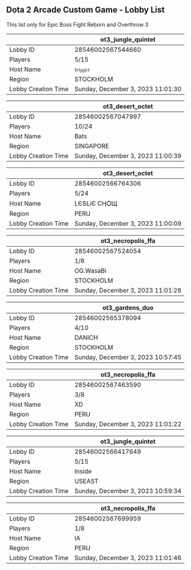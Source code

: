 ## Dota 2 Arcade Custom Game - Lobby List

This list only for Epic Boss Fight Reborn and Overthrow 3

|  | ot3_jungle_quintet |
| ------ | ------ |
| Lobby ID | 28546002567544660 |
| Players | 5/15 |
| Host Name | 𝔱𝔯𝔦𝔤𝔤𝔢𝔯 |
| Region | STOCKHOLM |
| Lobby Creation Time | Sunday, December 3, 2023 11:01:30 |


|  | ot3_desert_octet |
| ------ | ------ |
| Lobby ID | 28546002567047997 |
| Players | 10/24 |
| Host Name | Bats |
| Region | SINGAPORE |
| Lobby Creation Time | Sunday, December 3, 2023 11:00:39 |


|  | ot3_desert_octet |
| ------ | ------ |
| Lobby ID | 28546002566764306 |
| Players | 5/24 |
| Host Name | LЄՏLіЄ СӉѺЩ |
| Region | PERU |
| Lobby Creation Time | Sunday, December 3, 2023 11:00:09 |


|  | ot3_necropolis_ffa |
| ------ | ------ |
| Lobby ID | 28546002567524054 |
| Players | 1/8 |
| Host Name | OG.WasaBi |
| Region | STOCKHOLM |
| Lobby Creation Time | Sunday, December 3, 2023 11:01:28 |


|  | ot3_gardens_duo |
| ------ | ------ |
| Lobby ID | 28546002565378094 |
| Players | 4/10 |
| Host Name | DANICH |
| Region | STOCKHOLM |
| Lobby Creation Time | Sunday, December 3, 2023 10:57:45 |


|  | ot3_necropolis_ffa |
| ------ | ------ |
| Lobby ID | 28546002567463590 |
| Players | 3/8 |
| Host Name | XD |
| Region | PERU |
| Lobby Creation Time | Sunday, December 3, 2023 11:01:22 |


|  | ot3_jungle_quintet |
| ------ | ------ |
| Lobby ID | 28546002566417649 |
| Players | 5/15 |
| Host Name | Inside |
| Region | USEAST |
| Lobby Creation Time | Sunday, December 3, 2023 10:59:34 |


|  | ot3_necropolis_ffa |
| ------ | ------ |
| Lobby ID | 28546002567699959 |
| Players | 1/8 |
| Host Name | IA |
| Region | PERU |
| Lobby Creation Time | Sunday, December 3, 2023 11:01:46 |


